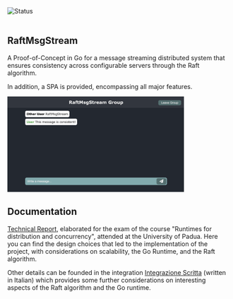 <div align="left">
  <img src="https://img.shields.io/badge/Project%20Status-Completed-brightgreen" alt="Status">
</div>
<br>

## RaftMsgStream
A Proof-of-Concept in Go for a message streaming distributed system that ensures consistency across configurable servers through the Raft algorithm.

In addition, a SPA is provided, encompassing all major features.

<img src="./screenshots/screenshot.png" alt="Screenshot of RaftMsgStream SPA" width="400"/>

## Documentation
[Technical Report](https://github.com/GianlucaBresolin/RaftMsgStream/blob/master/TechincalReport.pdf), elaborated for the exam of the course "Runtimes for distribution and concurrency", attended at the University of Padua. Here you can find the design choices that led to the implementation of the project, with considerations on scalability, the Go Runtime, and the Raft algorithm.

Other details can be founded in the integration [Integrazione Scritta](https://github.com/GianlucaBresolin/RaftMsgStream/blob/master/IntegrazioneScritta.pdf) (written in Italian) which provides some further considerations on interesting aspects of the Raft algorithm and the Go runtime.
